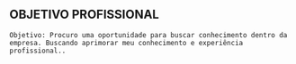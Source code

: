 ## OBJETIVO PROFISSIONAL
    Objetivo: Procuro uma oportunidade para buscar conhecimento dentro da empresa. Buscando aprimorar meu conhecimento e experiência profissional..
    
    